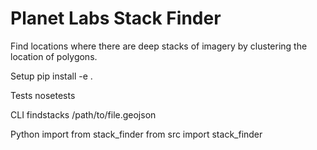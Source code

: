 # Planet Labs Stack Finder #

Find locations where there are deep stacks of imagery by clustering the location of polygons. 

Setup
pip install -e .

Tests
nosetests

CLI
findstacks /path/to/file.geojson 

Python
import from stack_finder
from src import stack_finder
